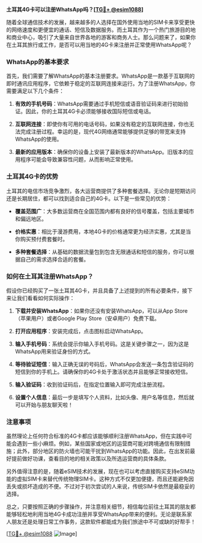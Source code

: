 **土耳其4G卡可以注册WhatsApp吗？[[TG💪+ @esim1088](https://t.me/s/esim1088)]**

随着全球通信技术的发展，越来越多的人选择在国外使用当地的SIM卡来享受更快的网络速度和更便宜的通话、短信及数据服务。而土耳其作为一个热门旅游目的地和商业中心，吸引了大量来自世界各地的游客和商务人士。那么问题来了，如果你在土耳其旅行或工作，是否可以用当地的4G卡来注册并正常使用WhatsApp呢？

### WhatsApp的基本要求

首先，我们需要了解WhatsApp的基本注册要求。WhatsApp是一款基于互联网的即时通讯应用程序，它依赖于稳定的互联网连接来运行。为了注册WhatsApp，你需要满足以下几个条件：

1. **有效的手机号码**：WhatsApp需要通过手机短信或语音验证码来进行初始验证。因此，你的土耳其4G卡必须能够接收国际短信或电话。
   
2. **互联网连接**：即使你有可用的电话号码，如果没有稳定的互联网连接，你也无法完成注册过程。幸运的是，现代4G网络通常能够提供足够的带宽来支持WhatsApp的使用。

3. **最新的应用版本**：确保你的设备上安装了最新版本的WhatsApp。旧版本的应用程序可能会导致兼容性问题，从而影响正常使用。

### 土耳其4G卡的优势

土耳其的电信市场竞争激烈，各大运营商提供了多种套餐选择。无论你是短期访问还是长期居住，都可以找到适合自己的4G卡。以下是一些常见的优势：

- **覆盖范围广**：大多数运营商在全国范围内都有良好的信号覆盖，包括主要城市和偏远地区。
  
- **价格实惠**：相比于漫游费用，本地4G卡的价格通常更为经济实惠，尤其是当你购买预付费套餐时。

- **多种套餐选择**：从基础的数据流量包到包含无限通话和短信的服务，你可以根据自己的需求选择合适的套餐。

### 如何在土耳其注册WhatsApp？

假设你已经购买了一张土耳其4G卡，并且具备了上述提到的所有必要条件，接下来让我们看看如何实际操作：

1. **下载并安装WhatsApp**：如果你还没有安装WhatsApp，可以从App Store（苹果用户）或者Google Play Store（安卓用户）免费下载。

2. **打开应用程序**：安装完成后，点击图标启动WhatsApp。

3. **输入手机号码**：系统会提示你输入手机号码。这是关键步骤之一，因为这是WhatsApp用来验证身份的方式。

4. **等待验证短信**：输入正确无误的号码后，WhatsApp会发送一条包含验证码的短信到你的手机上。请确保你的4G卡处于激活状态并且能够正常接收短信。

5. **输入验证码**：收到验证码后，在指定位置输入即可完成注册流程。

6. **设置个人信息**：最后一步是填写个人资料，比如头像、用户名等信息，然后就可以开始与朋友聊天啦！

### 注意事项

虽然理论上任何符合标准的4G卡都应该能够顺利注册WhatsApp，但在实践中可能会遇到一些小麻烦。例如，某些国家或地区的运营商可能对跨境通信有限制措施；此外，部分地区的防火墙也可能干扰到WhatsApp的功能。因此，在出发前最好提前做好功课，查看目的地的相关政策以及所选运营商的具体条款。

另外值得注意的是，随着eSIM技术的发展，现在也可以考虑直接购买支持eSIM功能的虚拟SIM卡来替代传统物理SIM卡。这种方式不仅更加便捷，而且还能避免因丢失或损坏造成的不便。不过对于初次尝试的人来说，传统SIM卡依然是最稳妥的选择。

总之，只要按照正确的步骤操作，并注意相关细节，相信每位前往土耳其的朋友都能够轻松地利用当地4G卡成功注册并享受WhatsApp带来的便利。无论是联系家人朋友还是处理日常工作事务，这款软件都能成为我们旅途中不可或缺的好帮手！

[[TG💪+ @esim1088](https://t.me/s/esim1088) ![Image](https://i.postimg.cc/4NQfJmqS/Snipaste-2025-05-13-00-14-12.png)]